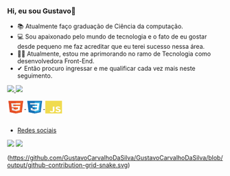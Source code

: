 ### Hi, eu sou Gustavo👋
- 📚 Atualmente faço graduação de Ciência da computação.
- 💻 Sou apaixonado pelo mundo de tecnologia e o fato de eu gostar desde pequeno me faz acreditar que eu terei sucesso nessa área.
- 👨‍💻 Atualmente, estou me aprimorando no ramo de Tecnologia como desenvolvedora Front-End.
- ✔ Então procuro ingressar e me qualificar cada vez mais neste seguimento.
 <div>
  <a href="https://github.com/GustavoCarvalhoDaSilva">
  <img height="150em" src="https://github-readme-stats.vercel.app/api?username=GustavoCarvalhodaSilva&show_icons=true&theme=dracula&include_all_commits=true&count_private=true"/>
  <img height="150em" src="https://github-readme-stats.vercel.app/api/top-langs/?username=GustavoCarvalhodaSilva&layout=compact&langs_count=7&theme=dracula"/>
</div><br>

<div>
  <img align="center" alt="gusta-HTML" height="30" width="40" src="https://raw.githubusercontent.com/devicons/devicon/master/icons/html5/html5-original.svg">
  <img align="center" alt="gusta-CSS" height="30" width="40" src="https://raw.githubusercontent.com/devicons/devicon/master/icons/css3/css3-original.svg">
  <img align="center" alt="gusta-Js" height="30" width="40" src="https://raw.githubusercontent.com/devicons/devicon/master/icons/javascript/javascript-plain.svg">
</div>

  ##
  - Redes sociais
  <div>
  <a href = "mailto:gustavocarvalhodasilva015@gmail.com"><img src="https://img.shields.io/badge/-Gmail-%23333?style=for-the-badge&logo=gmail&logoColor=white" target="_blank"></a>
  <a href="https://www.linkedin.com/in/gustavo--carvalho-da-silva" target="_blank"><img src="https://img.shields.io/badge/-LinkedIn-%230077B5?style=for-the-badge&logo=linkedin&logoColor=white" target="_blank"></a> 
    
   (https://github.com/GustavoCarvalhoDaSilva/GustavoCarvalhoDaSilva/blob/output/github-contribution-grid-snake.svg)
</div>
